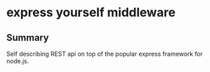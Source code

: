 express yourself middleware
===========================

Summary
-----------

Self describing REST api on top of the popular express framework for node.js.
